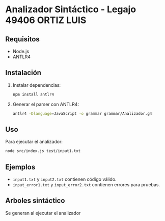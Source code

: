 # Analizador Sintáctico - Legajo 49406 ORTIZ LUIS

## Requisitos

- Node.js
- ANTLR4

## Instalación

1. Instalar dependencias:
   ```bash
   npm install antlr4
   ```

2. Generar el parser con ANTLR4:
   ```bash
   antlr4 -Dlanguage=JavaScript -o grammar grammar/Analizador.g4
   ```

## Uso

Para ejecutar el analizador:

```bash
node src/index.js test/input1.txt
```

## Ejemplos

- `input1.txt` y `input2.txt` contienen código válido.
- `input_error1.txt` y `input_error2.txt` contienen errores para pruebas.

## Arboles sintáctico

Se generan al ejecutar el analizador

